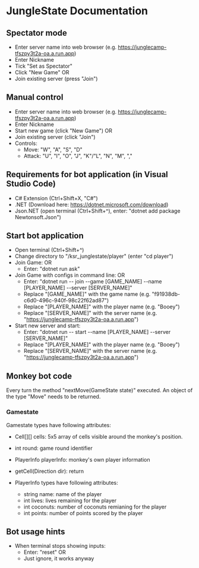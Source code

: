 # JungleState Documentation

## Spectator mode
* Enter server name into web browser (e.g. https://junglecamp-tfszpy3t2a-oa.a.run.app)
* Enter Nickname
* Tick "Set as Spectator"
* Click "New Game" OR
* Join existing server (press "Join")

## Manual control
* Enter server name into web browser (e.g. https://junglecamp-tfszpy3t2a-oa.a.run.app)
* Enter Nickname
* Start new game (click "New Game") OR
* Join existing server (click "Join")
* Controls:
    * Move: "W", "A", "S", "D"
    * Attack: "U", "I", "O", "J", "K"/"L", "N", "M", ","

## Requirements for bot application (in Visual Studio Code)
* C# Extension (Ctrl+Shift+X, "C#")
* .NET (Download here: https://dotnet.microsoft.com/download)
* Json.NET (open terminal (Ctrl+Shift+^), enter: "dotnet add package Newtonsoft.Json")

## Start bot application
* Open terminal (Ctrl+Shift+^)
* Change directory to "/ksr_junglestate/player" (enter "cd player")
* Join Game: OR
    * Enter: "dotnet run ask"
* Join Game with configs in command line: OR
    * Enter: "dotnet run -- join --game [GAME_NAME]  --name [PLAYER_NAME] --server [SERVER_NAME]"
    * Replace "[GAME_NAME]" with the game name (e.g. "f91938db-c6d0-496c-940f-98c22f62ad87")
    * Replace "[PLAYER_NAME]" with the player name (e.g. "Booey")
    * Replace "[SERVER_NAME]" with the server name (e.g. "https://junglecamp-tfszpy3t2a-oa.a.run.app")
* Start new server and start:
    * Enter: "dotnet run -- start --name [PLAYER_NAME] --server [SERVER_NAME]"
    * Replace "[PLAYER_NAME]" with the player name (e.g. "Booey")
    * Replace "[SERVER_NAME]" with the server name (e.g. "https://junglecamp-tfszpy3t2a-oa.a.run.app")

## Monkey bot code
Every turn the method "nextMove(GameState state)" executed. An object of the type "Move" needs to be returned.

### Gamestate
Gamestate types have following attributes:
* Cell[][] cells: 5x5 array of cells visible around the monkey's position.
* int round: game round identifier
* PlayerInfo playerInfo: monkey's own player information
* getCell(Direction dir): return


* PlayerInfo types have following attributes:
    * string name: name of the player
    * int lives: lives remaining for the player
    * int coconuts: number of coconuts remianing for the player
    * int points: number of points scored by the player


## Bot usage hints
* When terminal stops showing inputs:
    * Enter: "reset" OR
    * Just ignore, it works anyway